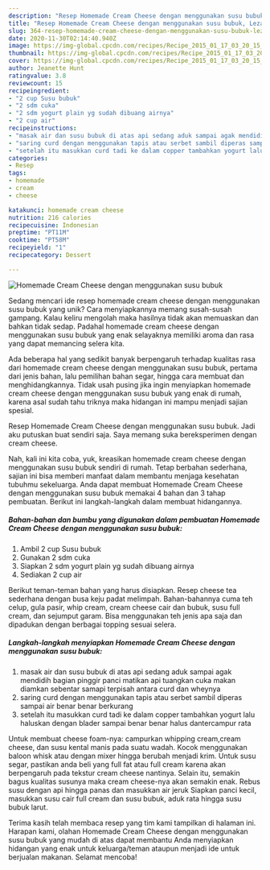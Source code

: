 ```yaml
---
description: "Resep Homemade Cream Cheese dengan menggunakan susu bubuk, Lezat"
title: "Resep Homemade Cream Cheese dengan menggunakan susu bubuk, Lezat"
slug: 364-resep-homemade-cream-cheese-dengan-menggunakan-susu-bubuk-lezat
date: 2020-11-30T02:14:40.940Z
image: https://img-global.cpcdn.com/recipes/Recipe_2015_01_17_03_20_15_992_894e7593b1b1713f5f49/751x532cq70/homemade-cream-cheese-dengan-menggunakan-susu-bubuk-foto-resep-utama.jpg
thumbnail: https://img-global.cpcdn.com/recipes/Recipe_2015_01_17_03_20_15_992_894e7593b1b1713f5f49/751x532cq70/homemade-cream-cheese-dengan-menggunakan-susu-bubuk-foto-resep-utama.jpg
cover: https://img-global.cpcdn.com/recipes/Recipe_2015_01_17_03_20_15_992_894e7593b1b1713f5f49/751x532cq70/homemade-cream-cheese-dengan-menggunakan-susu-bubuk-foto-resep-utama.jpg
author: Jeanette Hunt
ratingvalue: 3.8
reviewcount: 15
recipeingredient:
- "2 cup Susu bubuk"
- "2 sdm cuka"
- "2 sdm yogurt plain yg sudah dibuang airnya"
- "2 cup air"
recipeinstructions:
- "masak air dan susu bubuk di atas api sedang aduk sampai agak mendidih bagian pinggir panci matikan api tuangkan cuka makan diamkan sebentar samapi terpisah antara curd dan wheynya"
- "saring curd dengan menggunakan tapis atau serbet sambil diperas sampai air benar benar berkurang"
- "setelah itu masukkan curd tadi ke dalam copper tambahkan yogurt lalu haluskan dengan blader sampai benar benar halus dantercampur rata"
categories:
- Resep
tags:
- homemade
- cream
- cheese

katakunci: homemade cream cheese 
nutrition: 216 calories
recipecuisine: Indonesian
preptime: "PT11M"
cooktime: "PT58M"
recipeyield: "1"
recipecategory: Dessert

---
```



![Homemade Cream Cheese dengan menggunakan susu bubuk](https://img-global.cpcdn.com/recipes/Recipe_2015_01_17_03_20_15_992_894e7593b1b1713f5f49/751x532cq70/homemade-cream-cheese-dengan-menggunakan-susu-bubuk-foto-resep-utama.jpg)

Sedang mencari ide resep homemade cream cheese dengan menggunakan susu bubuk yang unik? Cara menyiapkannya memang susah-susah gampang. Kalau keliru mengolah maka hasilnya tidak akan memuaskan dan bahkan tidak sedap. Padahal homemade cream cheese dengan menggunakan susu bubuk yang enak selayaknya memiliki aroma dan rasa yang dapat memancing selera kita.

Ada beberapa hal yang sedikit banyak berpengaruh terhadap kualitas rasa dari homemade cream cheese dengan menggunakan susu bubuk, pertama dari jenis bahan, lalu pemilihan bahan segar, hingga cara membuat dan menghidangkannya. Tidak usah pusing jika ingin menyiapkan homemade cream cheese dengan menggunakan susu bubuk yang enak di rumah, karena asal sudah tahu triknya maka hidangan ini mampu menjadi sajian spesial.

Resep Homemade Cream Cheese dengan menggunakan susu bubuk. Jadi aku putuskan buat sendiri saja. Saya memang suka bereksperimen dengan cream cheese.


Nah, kali ini kita coba, yuk, kreasikan homemade cream cheese dengan menggunakan susu bubuk sendiri di rumah. Tetap berbahan sederhana, sajian ini bisa memberi manfaat dalam membantu menjaga kesehatan tubuhmu sekeluarga. Anda dapat membuat Homemade Cream Cheese dengan menggunakan susu bubuk memakai 4 bahan dan 3 tahap pembuatan. Berikut ini langkah-langkah dalam membuat hidangannya.

<!--inarticleads1-->

##### Bahan-bahan dan bumbu yang digunakan dalam pembuatan Homemade Cream Cheese dengan menggunakan susu bubuk:

1. Ambil 2 cup Susu bubuk
1. Gunakan 2 sdm cuka
1. Siapkan 2 sdm yogurt plain yg sudah dibuang airnya
1. Sediakan 2 cup air


Berikut teman-teman bahan yang harus disiapkan. Resep cheese tea sederhana dengan busa keju padat melimpah. Bahan-bahannya cuma teh celup, gula pasir, whip cream, cream cheese cair dan bubuk, susu full cream, dan sejumput garam. Bisa menggunakan teh jenis apa saja dan dipadukan dengan berbagai topping sesuai selera. 

<!--inarticleads2-->

##### Langkah-langkah menyiapkan Homemade Cream Cheese dengan menggunakan susu bubuk:

1. masak air dan susu bubuk di atas api sedang aduk sampai agak mendidih bagian pinggir panci matikan api tuangkan cuka makan diamkan sebentar samapi terpisah antara curd dan wheynya
1. saring curd dengan menggunakan tapis atau serbet sambil diperas sampai air benar benar berkurang
1. setelah itu masukkan curd tadi ke dalam copper tambahkan yogurt lalu haluskan dengan blader sampai benar benar halus dantercampur rata


Untuk membuat cheese foam-nya: campurkan whipping cream,cream cheese, dan susu kental manis pada suatu wadah. Kocok menggunakan baloon whisk atau dengan mixer hingga berubah menjadi krim. Untuk susu segar, pastikan anda beli yang full fat atau full cream karena akan berpengaruh pada tekstur cream cheese nantinya. Selain itu, semakin bagus kualitas susunya maka cream cheese-nya akan semakin enak. Rebus susu dengan api hingga panas dan masukkan air jeruk Siapkan panci kecil, masukkan susu cair full cream dan susu bubuk, aduk rata hingga susu bubuk larut. 

Terima kasih telah membaca resep yang tim kami tampilkan di halaman ini. Harapan kami, olahan Homemade Cream Cheese dengan menggunakan susu bubuk yang mudah di atas dapat membantu Anda menyiapkan hidangan yang enak untuk keluarga/teman ataupun menjadi ide untuk berjualan makanan. Selamat mencoba!
